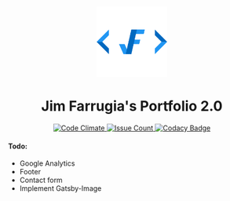 <div align="center">
  <img src="static/logos/logo-1024.png" alt="Logo" width='144px' height='144px'/>
  <h1 style="padding-top: 0;">Jim Farrugia's Portfolio 2.0</h1>
</div>
<p style="text-align: center;">
  <a href="https://codeclimate.com/github/Jimfarrugia/gatsby-portfolio">
    <img src="https://codeclimate.com/github/Jimfarrugia/gatsby-portfolio/badges/gpa.svg" alt="Code Climate" />
  </a>
  <a href="https://codeclimate.com/github/Jimfarrugia/gatsby-portfolio">
    <img src="https://codeclimate.com/github/Jimfarrugia/gatsby-portfolio/badges/issue_count.svg" alt="Issue Count" />
  </a>
  <a href="https://www.codacy.com/manual/Jimfarrugia/gatsby-portfolio?utm_source=github.com&amp;utm_medium=referral&amp;utm_content=Jimfarrugia/gatsby-portfolio&amp;utm_campaign=Badge_Grade">
    <img src="https://api.codacy.com/project/badge/Grade/d569e3b342fa42f4b6569ac2751d210b" alt="Codacy Badge" />
  </a>
</p>

#### Todo:
- Google Analytics
- Footer
- Contact form
- Implement Gatsby-Image